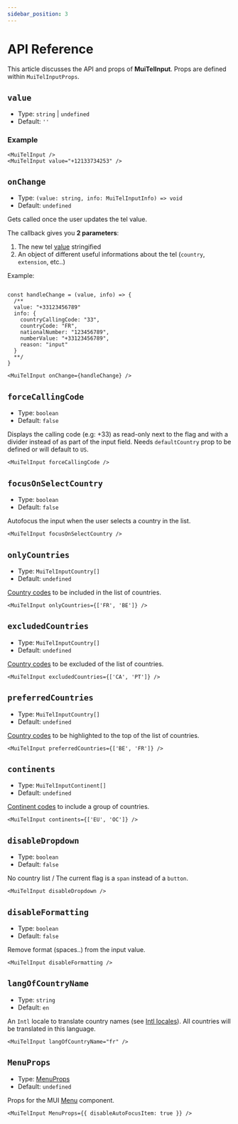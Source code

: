 ```yaml
---
sidebar_position: 3
---
```


# API Reference

This article discusses the API and props of **MuiTelInput**. Props are defined within `MuiTelInputProps`.

## `value`

- Type: `string` | `undefined`
- Default: `''`

### Example

```tsx
<MuiTelInput />
<MuiTelInput value="+12133734253" />
```

## `onChange`

- Type: `(value: string, info: MuiTelInputInfo) => void`
- Default: `undefined`

Gets called once the user updates the tel value.

The callback gives you **2 parameters**:
  1. The new tel [value](#value) stringified
  2. An object of different useful informations about the tel (`country`, `extension`, etc..)

Example:

```tsx

const handleChange = (value, info) => {
  /**
  value: "+33123456789"
  info: {
    countryCallingCode: "33",
    countryCode: "FR",
    nationalNumber: "123456789",
    numberValue: "+33123456789",
    reason: "input"
  }
  **/
}

<MuiTelInput onChange={handleChange} />
```

## `forceCallingCode`

- Type: `boolean`
- Default: `false`

Displays the calling code (e.g: +33) as read-only next to the flag and with a divider instead of as part of the input field. Needs `defaultCountry` prop to be defined or will default to `US`.

```tsx
<MuiTelInput forceCallingCode />
```

## `focusOnSelectCountry`

- Type: `boolean`
- Default: `false`

Autofocus the input when the user selects a country in the list.

```tsx
<MuiTelInput focusOnSelectCountry />
```

## `onlyCountries`

- Type: `MuiTelInputCountry[]`
- Default: `undefined`

[Country codes](/docs/country-codes) to be included in the list of countries.

```tsx
<MuiTelInput onlyCountries={['FR', 'BE']} />
```

## `excludedCountries`

- Type: `MuiTelInputCountry[]`
- Default: `undefined`

[Country codes](/docs/country-codes) to be excluded of the list of countries.

```tsx
<MuiTelInput excludedCountries={['CA', 'PT']} />
```

## `preferredCountries`

- Type: `MuiTelInputCountry[]`
- Default: `undefined`

[Country codes](/docs/country-codes) to be highlighted to the top of the list of countries.

```tsx
<MuiTelInput preferredCountries={['BE', 'FR']} />
```

## `continents`

- Type: `MuiTelInputContinent[]`
- Default: `undefined`

[Continent codes](/docs/continent-codes) to include a group of countries.

```tsx
<MuiTelInput continents={['EU', 'OC']} />
```

## `disableDropdown`

- Type: `boolean`
- Default: `false`

No country list / The current flag is a `span` instead of a `button`.

```tsx
<MuiTelInput disableDropdown />
```

## `disableFormatting`

- Type: `boolean`
- Default: `false`

Remove format (spaces..) from the input value.

```tsx
<MuiTelInput disableFormatting />
```

## `langOfCountryName`

- Type: `string`
- Default: `en`

An `Intl` locale to translate country names (see [Intl locales](https://developer.mozilla.org/en-US/docs/Web/JavaScript/Reference/Global_Objects/Intl/DisplayNames/DisplayNames)). All countries will be translated in this language.

```tsx
<MuiTelInput langOfCountryName="fr" />
```

## `MenuProps`

- Type: [MenuProps](https://mui.com/material-ui/api/menu/)
- Default: `undefined`

Props for the MUI [Menu](https://mui.com/material-ui/api/menu/) component.

```tsx
<MuiTelInput MenuProps={{ disableAutoFocusItem: true }} />
```